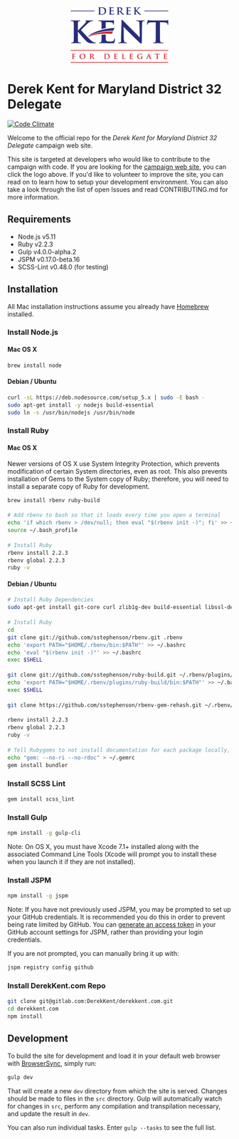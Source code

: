 <p align="center">
    <a href="https://derekkent.com">
        <img height="125" src="src/images/kent-for-delegate-441x250.png" alt="Derek Kent for Delegate">
    </a>
</p>

# Derek Kent for Maryland District 32 Delegate

[![Code Climate](https://codeclimate.com/repos/5750dad013b6ff00730012ef/badges/75647d1a50288266576e/gpa.svg)](https://codeclimate.com/repos/5750dad013b6ff00730012ef/feed)

Welcome to the official repo for the _Derek Kent for Maryland District 32 Delegate_ campaign web site.

This site is targeted at developers who would like to contribute to the campaign with code. If you are looking for the [campaign web site](https://derekkent.com), you can click the logo above. If you'd like to volunteer to improve the site, you can read on to learn how to setup your development environment. You can also take a look through the list of open Issues and read CONTRIBUTING.md for more information.

## Requirements

* Node.js v5.11
* Ruby v2.2.3
* Gulp v4.0.0-alpha.2
* JSPM v0.17.0-beta.16
* SCSS-Lint v0.48.0 (for testing)

## Installation

All Mac installation instructions assume you already have [Homebrew](http://brew.sh) installed.

### Install Node.js

#### Mac OS X

```bash
brew install node
```

#### Debian / Ubuntu

```bash
curl -sL https://deb.nodesource.com/setup_5.x | sudo -E bash -
sudo apt-get install -y nodejs build-essential
sudo ln -s /usr/bin/nodejs /usr/bin/node
```

### Install Ruby

#### Mac OS X

Newer versions of OS X use System Integrity Protection, which prevents modification of certain System directories, even as root.  This also prevents installation of Gems to the System copy of Ruby; therefore, you will need to install a separate copy of Ruby for development.

```bash
brew install rbenv ruby-build

# Add rbenv to bash so that it loads every time you open a terminal
echo 'if which rbenv > /dev/null; then eval "$(rbenv init -)"; fi' >> ~/.bash_profile
source ~/.bash_profile

# Install Ruby
rbenv install 2.2.3
rbenv global 2.2.3
ruby -v
```

#### Debian / Ubuntu

```bash
# Install Ruby Dependencies
sudo apt-get install git-core curl zlib1g-dev build-essential libssl-dev libreadline-dev libyaml-dev libsqlite3-dev sqlite3 libxml2-dev libxslt1-dev libcurl4-openssl-dev python-software-properties libffi-dev

# Install Ruby
cd
git clone git://github.com/sstephenson/rbenv.git .rbenv
echo 'export PATH="$HOME/.rbenv/bin:$PATH"' >> ~/.bashrc
echo 'eval "$(rbenv init -)"' >> ~/.bashrc
exec $SHELL

git clone git://github.com/sstephenson/ruby-build.git ~/.rbenv/plugins/ruby-build
echo 'export PATH="$HOME/.rbenv/plugins/ruby-build/bin:$PATH"' >> ~/.bashrc
exec $SHELL

git clone https://github.com/sstephenson/rbenv-gem-rehash.git ~/.rbenv/plugins/rbenv-gem-rehash

rbenv install 2.2.3
rbenv global 2.2.3
ruby -v

# Tell Rubygems to not install documentation for each package locally, then install Bundler
echo "gem: --no-ri --no-rdoc" > ~/.gemrc
gem install bundler
```

### Install SCSS Lint

```bash
gem install scss_lint
```

### Install Gulp

```bash
npm install -g gulp-cli
```

Note: On OS X, you must have Xcode 7.1+ installed along with the associated Command Line Tools (Xcode will prompt you to install these when you launch it if they are not installed).

### Install JSPM

```bash
npm install -g jspm
```

Note: If you have not previously used JSPM, you may be prompted to set up your GitHub credentials.  It is recommended you do this in order to prevent being rate limited by GitHub.  You can [generate an access token](https://github.com/settings/tokens) in your GitHub account settings for JSPM, rather than providing your login credentials.

If you are not prompted, you can manually bring it up with:

```bash
jspm registry config github
```

### Install DerekKent.com Repo

```bash
git clone git@gitlab.com:DerekKent/derekkent.com.git
cd derekkent.com
npm install
```

## Development

To build the site for development and load it in your default web browser with [BrowserSync](http://www.browsersync.io), simply run:

```bash
gulp dev
```

That will create a new `dev` directory from which the site is served.  Changes should be made to files in the `src` directory.  Gulp will automatically watch for changes in `src`, perform any compilation and transpilation necessary, and update the result in `dev`.

You can also run individual tasks.  Enter `gulp --tasks` to see the full list.
